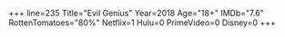 +++
line=235
Title="Evil Genius"
Year=2018
Age="18+"
IMDb="7.6"
RottenTomatoes="80%"
Netflix=1
Hulu=0
PrimeVideo=0
Disney=0
+++

